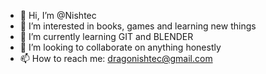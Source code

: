- 👋 Hi, I’m @Nishtec
- 👀 I’m interested in books, games and learning new things
- 🌱 I’m currently learning GIT and BLENDER
- 💞️ I’m looking to collaborate on anything honestly
- 📫 How to reach me: dragonishtec@gmail.com  

<!---
Nishtec/Nishtec is a ✨ special ✨ repository because its `README.md` (this file) appears on your GitHub profile.
You can click the Preview link to take a look at your changes.
--->
